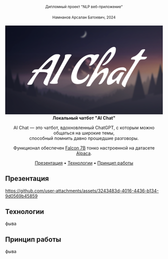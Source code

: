 <div align="center">
<sup>Дипломный проект "NLP веб-приложение"</sup>
  
<sup>Намнанов Арсалан Батоевич, 2024</sup>
<div><img src="gitpage_mats/logo.png" width="512" alt="Warp" /></div>
<div><b>Локальный чатбот "AI Chat"</b></div>

AI Chat — это чатбот, вдохновленный ChatGPT, с которым можно общаться на широкие темы,<br />способный помнить давно прошедшие разговоры.

<div>
  Функционал обеспечен 
  <a href="https://huggingface.co/tiiuae/falcon-7b"><u>Falcon 7B</u></a>
  тонко настроенной на датасете
  <a href="https://huggingface.co/datasets/tatsu-lab/alpaca"><u>Alpaca</u></a>.
</div>

[Презентация](#презентация) •
[Технологии](#технологии) •
[Принцип работы](#принцип-работы)
</div>

## Презентация
https://github.com/user-attachments/assets/3243483d-4016-4436-b134-9d0569b45859

## Технологии
фыва

## Принцип работы
фыва
